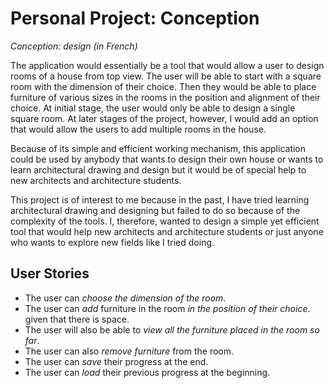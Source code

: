 # Personal Project: Conception
*Conception: design (in French)*

The application would essentially be a tool that would allow a user to design rooms of a house from top 
view. The user will be able to start with a square room with the dimension of their choice. Then they would be able to 
place furniture of various sizes in the rooms in the position and alignment of their choice. At initial stage, the user 
would only be able to design a single square room. At later stages of the project, however,  I would add an option that
would allow the users to add multiple rooms in the house.

Because of its simple and efficient working mechanism, this application could be used by anybody that wants to design 
their own house or wants to learn architectural drawing and design but it would be of special help to new architects 
and architecture students.

This project is of interest to me because in the past, I have tried learning architectural drawing and designing 
but failed to do so because of the complexity of the tools. I, therefore, wanted to design a simple yet efficient 
tool that would help new architects and architecture students or just anyone who wants to explore new fields like I 
tried doing.

## User Stories

- The user can *choose the dimension of the room*.
- The user can *add* furniture in the room *in the position of their choice*. 
given that there is space.
- The user will also be able to *view all the furniture placed in the room so far*.
- The user can also *remove furniture* from the room.
- The user can *save* their progress at the end.
- The user can *load* their previous progress at the beginning.